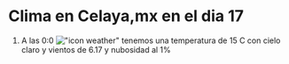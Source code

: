 # Clima en Celaya,mx en el dia 17

1. A las 0:0 !["icon weather"](http://openweathermap.org/img/w/01n.png) tenemos una temperatura de 15 C con cielo claro y  vientos de 6.17 y nubosidad al 1%
